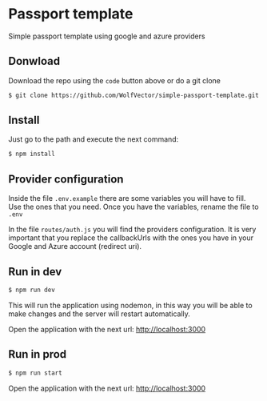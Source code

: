 # Passport template

Simple passport template using google and azure providers

## Donwload

Download the repo using the `code` button above or do a git clone

```bash
$ git clone https://github.com/WolfVector/simple-passport-template.git
```

## Install

Just go to the path and execute the next command:

```bash
$ npm install
```

## Provider configuration

Inside the file `.env.example` there are some variables you will have to fill. Use the ones that you need. Once you have the variables, rename the file to `.env`

In the file `routes/auth.js` you will find the providers configuration. It is very important that you replace the callbackUrls with the ones you have in your Google and Azure account (redirect uri).

## Run in dev

```bash
$ npm run dev
```

This will run the application using nodemon, in this way you will be able to make changes and the server will restart automatically.

Open the application with the next url: <a href="http://localhost:3000">http://localhost:3000</a>

## Run in prod

```bash
$ npm run start
```

Open the application with the next url: <a href="http://localhost:3000">http://localhost:3000</a>

